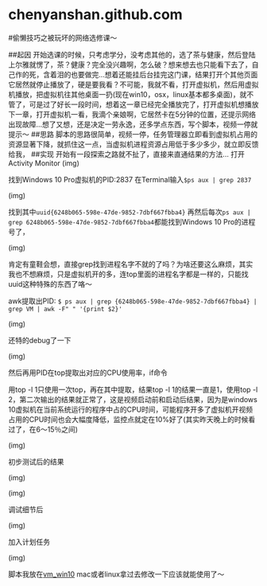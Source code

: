 # chenyanshan.github.com
#偷懒技巧之被玩坏的网络选修课～

##起因
开始选课的时候，只考虑学分，没考虑其他的，选了茶与健康，然后登陆上尔雅就愣了，茶？健康？完全没兴趣啊，怎么破？想来想去也只能看下去了，自己作的死，含着泪的也要做完...想着还能挂后台挂完这门课，结果打开个其他页面它居然就停止播放了，硬是要我看？不可能，我就不看，打开虚拟机，然后用虚拟机播放，把虚拟机往其他桌面一扔(现在win10，osx，linux基本都多桌面)，就不管了，可是过了好长一段时间，想着这一章已经完全播放完了，打开虚拟机想播放下一章，打开虚拟机一看，我滴个亲娘啊，它居然卡在5分钟的位置，还提示网络出现故障...想了又想，还是决定一劳永逸，还多学点东西，写个脚本，视频一停就提示～
##思路
脚本的思路很简单，视频一停，任务管理器立即看到虚拟机占用的资源显著下降，就抓住这一点，当虚拟机进程资源占用低于多少多少，就立即反馈给我，
##实现
开始有一段探索之路就不扯了，直接来直通结果的方法...
打开Activity Monitor 
(img)

找到Windows 10 Pro虚拟机的PID:2837
在Terminal输入`$ps aux | grep 2837`

(img)

找到其中`uuid{6248b065-598e-47de-9852-7dbf667fbba4}`
再然后每次`ps aux | grep 6248b065-598e-47de-9852-7dbf667fbba4`都能找到Windows 10 Pro的进程号了，

(img)

肯定有童鞋会想，直接grep找到进程名字不就的了吗？为啥还要这么麻烦，其实我也不想麻烦，只是虚拟机开的多，连top里面的进程名字都是一样的，只能找uuid这种特殊的东西了咯～

awk提取出PID:
`$ ps aux | grep {6248b065-598e-47de-9852-7dbf667fbba4} | grep VM | awk -F" " '{print $2}'`

(img)

还特的debug了一下

(img)

然后再用PID在top提取出对应的CPU使用率，if命令

用top -l 1只使用一次top，再在其中提取，结果top -l 1的结果一直是1，使用top -l 2，第二次输出的结果就正常了，这是视频启动前和启动后结果，因为是windows 10虚拟机在当前系统运行的程序中占的CPU时间，可能程序开多了虚拟机开视频占用的CPU时间也会大幅度降低，监控点就定在10%好了(其实昨天晚上的时候看过了，在6～15％之间)

(img)

初步测试后的结果

(img)

(img)

调试细节后

(img)

加入计划任务

(img)

脚本我放在[vm_win10](https://github.com/chenyanshan/sh/blob/master/vm%5C_win10.sh)
mac或者linux拿过去修改一下应该就能使用了～
